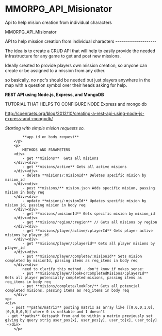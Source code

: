 MMORPG_API_Misionator
=====================

Api to help mision creation from individual characters
		<p>
			MMORPG_API_Misionator
		</p>
		<p>
			API to help mission creation from individual characters
			---------------------
		</p>
		<p>
			The idea is to create a CRUD API that will help to easily provide the needed infrastructure for any game to get and post new missions.
		</p>
		<p>
			Ideally created to provide players own mission creation, so anyone can create or be assigned to a mission from any other.
		</p>
		<p>
			so basically, no npc's should be needed but just players anywhere in the map with a question symbol over their heads asking for help.
		</p>
		<p>
			**REST API using Node.js, Express, and MongoDB**
		</p>
		<p>
			TUTORIAL THAT HELPS TO CONFIGURE NODE Express and mongo db 
		</p>
		<p>
			http://coenraets.org/blog/2012/10/creating-a-rest-api-using-node-js-express-and-mongodb/
		</p>
		<p>
			*Starting with simple mision requests so.*

			**app_id on body request**
		</p>
		<p>
			METHODS AND PARAMETERS
		<div>
			- get **misions**  Gets all misions
		</div><div>
			- get **misions/active** Gets all active misions
		</div><div>
			- delete **misions/:misionId** Deletes specific mision by mision_id
		</div><div>
			- post **misions/** mision.json Adds specific mision, passing mision in body req
		</div><div>
			- update **misions/:misionId** Updates specific mision by mision_id, passing mision in body req
		</div><div>
			- get **misions/:misionId** Gets specific mision by mision_id
		</div><div>
			- get **misions/region/:region** // Gets all misions by region
		</div><div>
			- get **misions/player/active/:playerId** Gets player active misions by player_id
		</div><div>
			- get **misions/player/:playerid** Gets all player misions by player_id
		</div><div>
			- put **misions/player/complete/:misionId** Sets mision completed by misionId, passing items as req_items in body req
		</div><div>
			need to clarify this method.. don't know if makes sense:
			- put **misions/player/lookForCompletedMisions/:playerId** Gets all player potencially completed misions, passing items as req_items in body req
			- put **misions/complete/lookFor/** Gets all potencial completed misions, passing items as req_items in body req
		</div>
    <p>
    <div>
       - post **paths/matrix** posting matrix as array like [[0,0,0,1,0], [0,0,0,0,0]] where 0 is walkable and 1 doesn't 
     - get **paths** Getspath from and to within a matrix previously set giving by query strig user_pos[x], user_pos[y], user_to[x], user_to[y]
     </div>
		</p>
